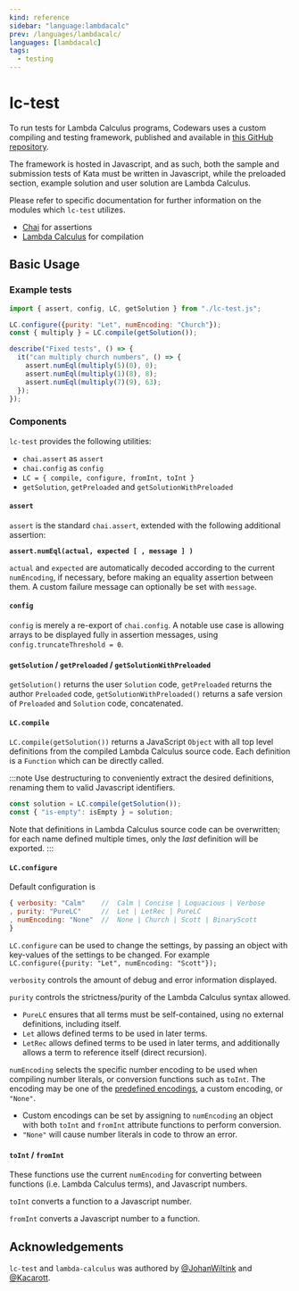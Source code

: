 ```yaml
---
kind: reference
sidebar: "language:lambdacalc"
prev: /languages/lambdacalc/
languages: [lambdacalc]
tags:
  - testing
---
```


# lc-test

To run tests for Lambda Calculus programs, Codewars uses a custom compiling and testing framework, published and available in [this GitHub repository][test-framework-repo].

The framework is hosted in Javascript, and as such, both the sample and submission tests of Kata must be written in Javascript, while the preloaded section, example solution and user solution are Lambda Calculus.

Please refer to specific documentation for further information on the modules which `lc-test` utilizes.
- [Chai][chai-docs] for assertions
- [Lambda Calculus][lc-docs] for compilation

## Basic Usage

### Example tests
```javascript
import { assert, config, LC, getSolution } from "./lc-test.js";

LC.configure({purity: "Let", numEncoding: "Church"});
const { multiply } = LC.compile(getSolution());

describe("Fixed tests", () => {
  it("can multiply church numbers", () => {
    assert.numEql(multiply(5)(0), 0);
    assert.numEql(multiply(1)(8), 8);
    assert.numEql(multiply(7)(9), 63);
  });
});
```

### Components

`lc-test` provides the following utilities:
* `chai.assert` as `assert`
* `chai.config` as `config`
* `LC = { compile, configure, fromInt, toInt }`
* `getSolution`, `getPreloaded` and `getSolutionWithPreloaded`

#### `assert`

`assert` is the standard `chai.assert`, extended with the following additional assertion:

**`assert.numEql(actual, expected [ , message ] )`**

`actual` and `expected` are automatically decoded according to the current `numEncoding`, if necessary, before making an equality assertion between them. A custom failure message can optionally be set with `message`.

#### `config`

`config` is merely a re-export of `chai.config`. A notable use case is allowing arrays to be displayed fully in assertion messages, using `config.truncateThreshold = 0`.

#### `getSolution` / `getPreloaded` / `getSolutionWithPreloaded`
`getSolution()` returns the user `Solution` code, `getPreloaded` returns the author `Preloaded` code, `getSolutionWithPreloaded()` returns a safe version of `Preloaded` and `Solution` code, concatenated.

#### `LC.compile`

`LC.compile(getSolution())` returns a JavaScript `Object` with all top level definitions from the compiled Lambda Calculus source code. Each definition is a `Function` which can be directly called.

:::note
Use destructuring to conveniently extract the desired definitions, renaming them to valid Javascript identifiers.

```javascript
const solution = LC.compile(getSolution());
const { "is-empty": isEmpty } = solution;
```

Note that definitions in Lambda Calculus source code can be overwritten; for each name defined multiple times, only the _last_ definition will be exported.
:::

#### `LC.configure`

Default configuration is

```javascript
{ verbosity: "Calm"    //  Calm | Concise | Loquacious | Verbose
, purity: "PureLC"     //  Let | LetRec | PureLC
, numEncoding: "None"  //  None | Church | Scott | BinaryScott
}
```

`LC.configure` can be used to change the settings, by passing an object with key-values of the settings to be changed. For example `LC.configure({purity: "Let", numEncoding: "Scott"});`

`verbosity` controls the amount of debug and error information displayed.

`purity` controls the strictness/purity of the Lambda Calculus syntax allowed.
- `PureLC` ensures that all terms must be self-contained, using no external definitions, including itself.
- `Let` allows defined terms to be used in later terms.
- `LetRec` allows defined terms to be used in later terms, and additionally allows a term to reference itself (direct recursion).

`numEncoding` selects the specific number encoding to be used when compiling number literals, or conversion functions such as `toInt`. The encoding may be one of the [predefined encodings][lc-docs], a custom encoding, or `"None"`.
- Custom encodings can be set by assigning to `numEncoding` an object with both `toInt` and `fromInt` attribute functions to perform conversion.
- `"None"` will cause number literals in code to throw an error.

#### `toInt` / `fromInt`

These functions use the current `numEncoding` for converting between functions (i.e. Lambda Calculus terms), and Javascript numbers.

`toInt` converts a function to a Javascript number.

`fromInt` converts a Javascript number to a function.

## Acknowledgements

`lc-test` and `lambda-calculus` was authored by [@JohanWiltink](https://github.com/JohanWiltink) and [@Kacarott](https://github.com/Kacarott).

[test-framework-repo]: https://github.com/codewars/lambda-calculus
[chai-docs]: https://www.chaijs.com/api/assert/
[lc-docs]: https://github.com/JohanWiltink/lc-docs/wiki
